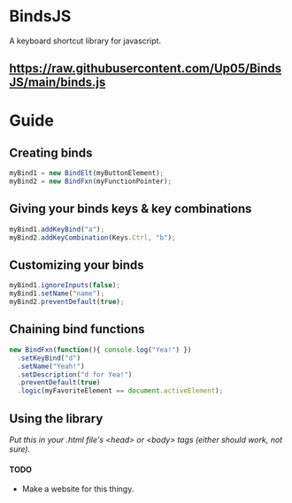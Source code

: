 # BindsJS
A keyboard shortcut library for javascript.

https://raw.githubusercontent.com/Up05/BindsJS/main/binds.js
---

# Guide 

## Creating binds

```js
myBind1 = new BindElt(myButtonElement); 
myBind2 = new BindFxn(myFunctionPointer);
```

## Giving your binds keys & key combinations

```js
myBind1.addKeyBind("a");
myBind2.addKeyCombination(Keys.Ctrl, "b");
```

## Customizing your binds

```js
myBind1.ignoreInputs(false);
myBind1.setName("name");
myBind2.preventDefault(true);
```

## Chaining bind functions

```js
new BindFxn(function(){ console.log("Yea!") })
  .setKeyBind("d")
  .setName("Yeah!")
  .setDescription("d for Yea!")
  .preventDefault(true)
  .logic(myFavoriteElement == document.activeElement);
```

## Using the library
*Put this in your .html file's \<head\> or \<body\> tags (either should work, not sure).*

<script src="<span>https:</span>//raw.githubusercontent.com/Up05/BindsJS/main/binds.js"></script>

#### TODO

- Make a website for this thingy.


